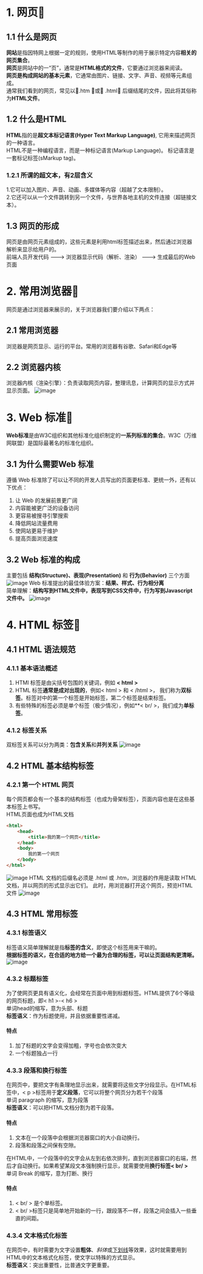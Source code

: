 # 1. 网页&#x1F34E;
## 1.1 什么是网页
**网站**是指因特网上根据一定的规则，使用HTML等制作的用于展示特定内容**相关的网页集合**。  
**网页**是网站中的一“页”，通常是**HTML格式的文件**，它要通过浏览器来阅读。  
**网页是构成网站的基本元素**，它通常由图片、链接、文字、声音、视频等元素组成。  
通常我们看到的网页，常见以&#x1F539;.htm &#x1F539;或&#x1F539; .html&#x1F539; 后缀结尾的文件，因此将其俗称为**HTML文件**。
  
## 1.2 什么是HTML
**HTML**指的是**超文本标记语言(Hyper Text Markup Language)**, 它用来描述网页的一种语言。  
HTML不是一种编程语言，而是一种标记语言(Markup Language)。
标记语言是一套标记标签(sMarkup tag)。

### 1.2.1 所谓的超文本，有2层含义
1.它可以加入图片、声音、动画、多媒体等内容（超越了文本限制）。  
2.它还可以从一个文件跳转到另一个文件，与世界各地主机的文件连接（超链接文本）。

## 1.3 网页的形成
网页是由网页元素组成的，这些元素是利用html标签描述出来，然后通过浏览器解析来显示给用户的。  
前端人员开发代码 ---> 浏览器显示代码（解析、渲染） ---> 生成最后的Web页面


# 2. 常用浏览器&#x1F34E;
网页是通过浏览器来展示的，关于浏览器我们要介绍以下两点：
## 2.1 常用浏览器
浏览器是网页显示、运行的平台。常用的浏览器有谷歌、Safari和Edge等
## 2.2 浏览器内核
浏览器内核（渲染引擎）：负责读取网页内容，整理讯息，计算网页的显示方式并显示页面。
![image](https://github.com/Happy-jianghui/Frontend-Learning/assets/98568967/59e7b2a0-951b-407b-b9b7-824d1829ef6b)

# 3. Web 标准&#x1F34E;
**Web标准**是由W3C组织和其他标准化组织制定的**一系列标准的集合**。W3C（万维网联盟）是国际最著名的标准化组织。
## 3.1 为什么需要Web 标准
遵循 Web 标准除了可以让不同的开发人员写出的页面更标准、更统一外，还有以下优点：  
1. 让 Web 的发展前景更广阔
2. 内容能被更广泛的设备访问
3. 更容易被搜寻引擎搜索
4. 降低网站流量费用
5. 使网站更易于维护
6. 提高页面浏览速度

## 3.2 Web 标准的构成
主要包括 **结构(Structure)、表现(Presentation)** 和 **行为(Behavior)** 三个方面
![image](https://github.com/Happy-jianghui/Frontend-Learning/assets/98568967/cc4dcc72-522a-40eb-b8ac-5cf28ab69a3a)
Web 标准提出的最佳体验方案：**结果、样式、行为相分离**  
简单理解：**结构写到HTML文件中，表现写到CSS文件中，行为写到Javascript文件中。**
![image](https://github.com/Happy-jianghui/Frontend-Learning/assets/98568967/2e75decf-5c53-4bad-918f-8626812649ce)


# 4. HTML 标签&#x1F34E;
## 4.1 HTML 语法规范
### 4.1.1 基本语法概述
1. HTMl 标签是由尖括号包围的关键词，例如 **< html >**
2. HTML 标签**通常是成对出现的**，例如< html > 和 < /html >， 我们称为**双标签**。标签对中的第一个标签是开始标签，第二个标签是结束标签。
3. 有些特殊的标签必须是单个标签（极少情况），例如**< br/ >，我们成为**单标签**。

### 4.1.2 标签关系
双标签关系可以分为两类：**包含关系**和**并列关系**
![image](https://github.com/Happy-jianghui/Frontend-Learning/assets/98568967/a049ab1c-a428-4068-8c32-74fe817a77ce)

## 4.2 HTML 基本结构标签
### 4.2.1 第一个 HTML 网页
每个网页都会有一个基本的结构标签（也成为骨架标签），页面内容也是在这些基本标签上书写。  
HTML页面也成为HTML文档
``` html
<html>
    <head>
        <title>我的第一个网页</title>
    </head>
    <body>
        我的第一个网页
    </body>
</html>
```
![image](https://github.com/Happy-jianghui/Frontend-Learning/assets/98568967/367fe4de-19f6-48eb-958c-b02cf3c57018)
HTML 文档的后缀名必须是 .html 或 .htm，浏览器的作用是读取 HTML 文档，并以网页的形式显示出它们。
此时，用浏览器打开这个网页，预览HTML文件
![image](https://github.com/Happy-jianghui/Frontend-Learning/assets/98568967/569db016-cac6-417e-9180-775b55dfcdb1)

## 4.3 HTML 常用标签
### 4.3.1 标签语义
标签语义简单理解就是指**标签的含义**，即使这个标签用来干嘛的。  
**根据标签的语义，在合适的地方给一个最为合理的标签，可以让页面结构更清晰。**
![image](https://github.com/Happy-jianghui/Frontend-Learning/assets/98568967/45c10c63-c947-4f0b-b713-ccbf6193f045)

### 4.3.2 标题标签
为了使网页更具有语义化，会经常在页面中用到标题标签。HTML提供了6个等级的网页标题，即< h1 >-< h6 >  
单词head的缩写，意为头部、标题  
**标签语义**：作为标题使用，并且依据重要性递减。
#### 特点
1. 加了标题的文字会变得加粗，字号也会依次变大
2. 一个标题独占一行


### 4.3.3 段落和换行标签
在网页中，要把文字有条理地显示出来，就需要将这些文字分段显示。在HTML标签中，< p >标签用于**定义段落**，它可以将整个网页分为若干个段落  
单词 paragraph 的缩写，意为段落  
**标签语义**：可以把HTML文档分割为若干段落。  
#### 特点
1. 文本在一个段落中会根据浏览器窗口的大小自动换行。
2. 段落和段落之间保有空隙。  

在HTML中，一个段落中的文字会从左到右依次排列，直到浏览器窗口的右端，然后才自动换行。如果希望某段文本强制换行显示，就需要使用**换行标签< br/ >**   
单词 Break 的缩写，意为打断、换行  
#### 特点
1. < br/ > 是个单标签。
2. < br/ >标签只是简单地开始新的一行，跟段落不一样，段落之间会插入一些垂直的间距。  


### 4.3.4 文本格式化标签
在网页中，有时需要为文字设置**粗体**、*斜体*或<ins>下划线</ins>等效果，这时就需要用到HTML中的文本格式化标签，使文字以特殊的方式显示。  
**标签语义**：突出重要性，比普通文字更重要。    























